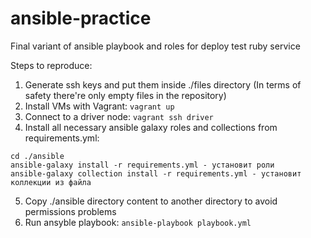# ansible-practice
Final variant of ansible playbook and roles for deploy test ruby service

Steps to reproduce:
1. Generate ssh keys and put them inside ./files directory (In terms of safety there're only empty files in the repository)
2. Install VMs with Vagrant:
```vagrant up```
3. Connect to a driver node: ```vagrant ssh driver```
4. Install all necessary ansible galaxy roles and collections from requirements.yml:
```
cd ./ansible
ansible-galaxy install -r requirements.yml - установит роли
ansible-galaxy collection install -r requirements.yml - установит коллекции из файла
```
5. Copy ./ansible directory content to another directory to avoid permissions problems
6. Run ansyble playbook:
```ansible-playbook playbook.yml```
